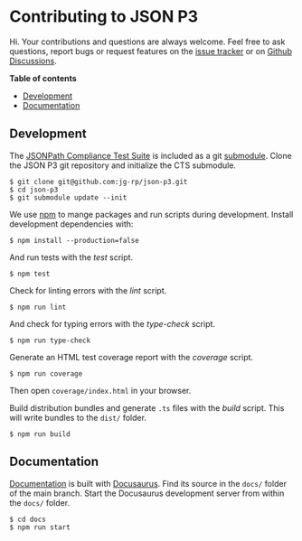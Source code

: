 # Contributing to JSON P3

Hi. Your contributions and questions are always welcome. Feel free to ask questions, report bugs or request features on the [issue tracker](https://github.com/jg-rp/json-p3/issues) or on [Github Discussions](https://github.com/jg-rp/json-p3/discussions).

**Table of contents**

- [Development](#development)
- [Documentation](#documentation)

## Development

The [JSONPath Compliance Test Suite](https://github.com/jsonpath-standard/jsonpath-compliance-test-suite) is included as a git [submodule](https://git-scm.com/book/en/v2/Git-Tools-Submodules). Clone the JSON P3 git repository and initialize the CTS submodule.

```shell
$ git clone git@github.com:jg-rp/json-p3.git
$ cd json-p3
$ git submodule update --init
```

We use [npm](https://docs.npmjs.com/cli/v10/commands/npm) to mange packages and run scripts during development. Install development dependencies with:

```shell
$ npm install --production=false
```

And run tests with the _test_ script.

```shell
$ npm test
```

Check for linting errors with the _lint_ script.

```shell
$ npm run lint
```

And check for typing errors with the _type-check_ script.

```shell
$ npm run type-check
```

Generate an HTML test coverage report with the _coverage_ script.

```shell
$ npm run coverage
```

Then open `coverage/index.html` in your browser.

Build distribution bundles and generate `.ts` files with the _build_ script. This will write bundles to the `dist/` folder.

```shell
$ npm run build
```

## Documentation

[Documentation](https://jg-rp.github.io/json-p3/) is built with [Docusaurus](https://docusaurus.io/). Find its source in the `docs/` folder of the main branch. Start the Docusaurus development server from within the `docs/` folder.

```shell
$ cd docs
$ npm run start
```
